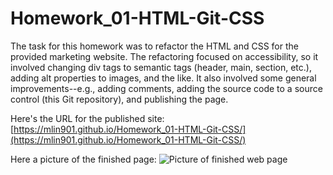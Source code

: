 # Homework_01-HTML-Git-CSS

The task for this homework was to refactor the HTML and CSS for the provided marketing website. The refactoring focused on accessibility, so it involved changing div tags to semantic tags (header, main, section, etc.), adding alt properties to images, and the like. It also involved some general improvements--e.g., adding comments, adding the source code to a source control (this Git repository), and publishing the page.

Here's the URL for the published site: [https://mlin901.github.io/Homework_01-HTML-Git-CSS/](https://mlin901.github.io/Homework_01-HTML-Git-CSS/)

Here a picture of the finished page:
![Picture of finished web page](Homework_01-HTML-Git-CSS/mlin901.github.io_Homework_01-HTML-Git-CSS_.png "Picture of finished web page")